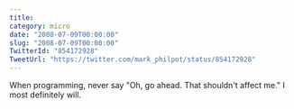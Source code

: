 ```yaml
---
title: 
category: micro
date: "2008-07-09T00:00:00"
slug: "2008-07-09T00:00:00"
TwitterId: "854172928"
TweetUrl: "https://twitter.com/mark_philpot/status/854172928"
---
```


When programming, never say "Oh, go ahead. That shouldn't affect me." I most
definitely will.
